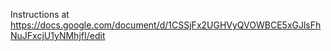 Instructions at https://docs.google.com/document/d/1CSSjFx2UGHVyQVOWBCE5xGJlsFhNuJFxcjU1yNMhjfI/edit
